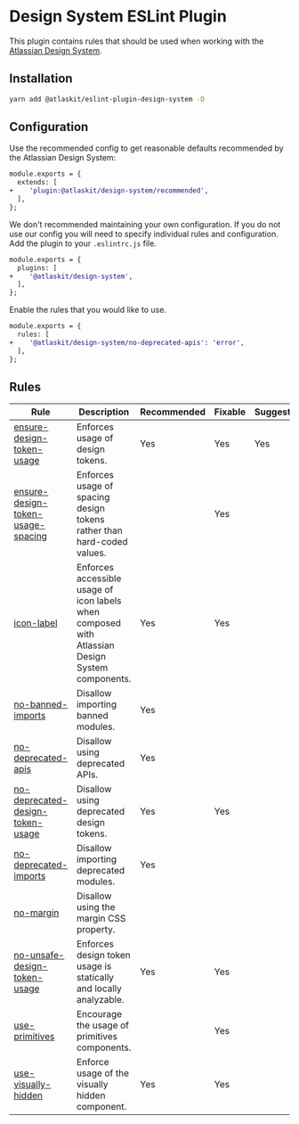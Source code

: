 # Design System ESLint Plugin

This plugin contains rules that should be used when working with the [Atlassian Design System](https://atlassian.design).

## Installation

```sh
yarn add @atlaskit/eslint-plugin-design-system -D
```

## Configuration

Use the recommended config to get reasonable defaults recommended by the Atlassian Design System:

```diff
module.exports = {
  extends: [
+    'plugin:@atlaskit/design-system/recommended',
  ],
};
```

We don't recommended maintaining your own configuration.
If you do not use our config you will need to specify individual rules and configuration.
Add the plugin to your `.eslintrc.js` file.

```diff
module.exports = {
  plugins: [
+    '@atlaskit/design-system',
  ],
};
```

Enable the rules that you would like to use.

```diff
module.exports = {
  rules: [
+    '@atlaskit/design-system/no-deprecated-apis': 'error',
  ],
};
```

## Rules

<!-- START_RULE_TABLE_CODEGEN -->
<!-- @codegenCommand yarn workspace @atlaskit/eslint-plugin-design-system codegen -->

| Rule                                                                                                    | Description                                                                                     | Recommended | Fixable | Suggestions |
| ------------------------------------------------------------------------------------------------------- | ----------------------------------------------------------------------------------------------- | ----------- | ------- | ----------- |
| <a href="./src/rules/ensure-design-token-usage/README.md">ensure-design-token-usage</a>                 | Enforces usage of design tokens.                                                                | Yes         | Yes     | Yes         |
| <a href="./src/rules/ensure-design-token-usage-spacing/README.md">ensure-design-token-usage-spacing</a> | Enforces usage of spacing design tokens rather than hard-coded values.                          |             | Yes     |             |
| <a href="./src/rules/icon-label/README.md">icon-label</a>                                               | Enforces accessible usage of icon labels when composed with Atlassian Design System components. | Yes         | Yes     |             |
| <a href="./src/rules/no-banned-imports/README.md">no-banned-imports</a>                                 | Disallow importing banned modules.                                                              | Yes         |         |             |
| <a href="./src/rules/no-deprecated-apis/README.md">no-deprecated-apis</a>                               | Disallow using deprecated APIs.                                                                 | Yes         |         |             |
| <a href="./src/rules/no-deprecated-design-token-usage/README.md">no-deprecated-design-token-usage</a>   | Disallow using deprecated design tokens.                                                        | Yes         | Yes     |             |
| <a href="./src/rules/no-deprecated-imports/README.md">no-deprecated-imports</a>                         | Disallow importing deprecated modules.                                                          | Yes         |         |             |
| <a href="./src/rules/no-margin/README.md">no-margin</a>                                                 | Disallow using the margin CSS property.                                                         |             |         |             |
| <a href="./src/rules/no-unsafe-design-token-usage/README.md">no-unsafe-design-token-usage</a>           | Enforces design token usage is statically and locally analyzable.                               | Yes         | Yes     |             |
| <a href="./src/rules/use-primitives/README.md">use-primitives</a>                                       | Encourage the usage of primitives components.                                                   |             | Yes     |             |
| <a href="./src/rules/use-visually-hidden/README.md">use-visually-hidden</a>                             | Enforce usage of the visually hidden component.                                                 | Yes         | Yes     |             |

<!-- END_RULE_TABLE_CODEGEN -->
